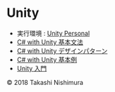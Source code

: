 # Unity

* 実行環境 : [Unity Personal](https://store.unity.com/ja/products/unity-personal?_ga=2.202349265.1394476263.1522127300-1125506677.1522127300) 
* [C# with Unity 基本文法](https://github.com/TakashiNishimura/HelloWorld/blob/master/languages/C%23Unity/C%23Unity_reference.md)
* [C# with Unity デザインパターン](https://github.com/TakashiNishimura/HelloWorld/blob/master/languages/C%23Unity/C%23Unity_pattern.md)
* [C# with Unity 基本例](https://github.com/TakashiNishimura/Unity/tree/master/examples)
* [Unity 入門](https://github.com/TakashiNishimura/Unity/tree/master/introduction)

© 2018 Takashi Nishimura